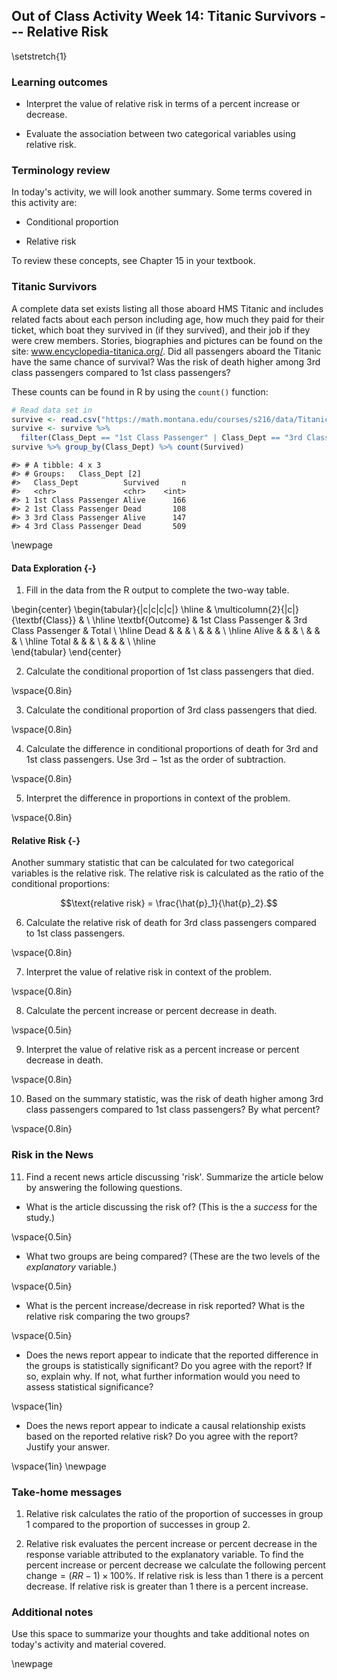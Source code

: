 ## Out of Class Activity Week 14:  Titanic Survivors --- Relative Risk

\setstretch{1}

### Learning outcomes

* Interpret the value of relative risk in terms of a percent increase or decrease.

* Evaluate the association between two categorical variables using relative risk.

### Terminology review
In today's activity, we will look another summary. Some terms covered in this activity are:

* Conditional proportion

* Relative risk

To review these concepts, see Chapter 15 in your textbook.

<!-- ### Percent increase or percent decrease? -->

<!-- 1.  Last season’s skis are 30\% off original sale price at REI. You want to buy a pair of skis that were originally \$100. How much will you pay?  -->

<!-- \vspace{0.5in} -->

<!-- 2.  What about a pair of skis that were originally \$593 at REI? -->

<!-- \vspace{0.5in} -->

<!-- 3.  The same pair of skis are selling for \$650 at Chalet Sports. What percent higher is this price compared to the \$593 at REI? -->

<!-- \vspace{0.5in} -->

<!-- 4.  You’re on vacation in Spokane and decide to buy a \$450 pair of skis. The sales tax is 6.5\%. How much do you pay in total? -->

<!-- \vspace{0.5in} -->

### Titanic Survivors

A complete data set exists listing all those aboard HMS Titanic and includes related facts about each person including age, how much they paid for their ticket, which boat they survived in (if they survived), and their job if they were crew members. Stories, biographies and pictures can be found on the site: www.encyclopedia-titanica.org/.  Did all passengers aboard the Titanic have the same chance of survival?  Was the risk of death higher among 3rd class passengers compared to 1st class passengers?

These counts can be found in R by using the `count()` function:

```r
# Read data set in
survive <- read.csv("https://math.montana.edu/courses/s216/data/Titanic.csv")
survive <- survive %>%
  filter(Class_Dept == "1st Class Passenger" | Class_Dept == "3rd Class Passenger")
survive %>% group_by(Class_Dept) %>% count(Survived)
```

```
#> # A tibble: 4 x 3
#> # Groups:   Class_Dept [2]
#>   Class_Dept          Survived     n
#>   <chr>               <chr>    <int>
#> 1 1st Class Passenger Alive      166
#> 2 1st Class Passenger Dead       108
#> 3 3rd Class Passenger Alive      147
#> 4 3rd Class Passenger Dead       509
```

\newpage

#### Data Exploration {-}

1.  Fill in the data from the R output to complete the two-way table.

\begin{center}
\begin{tabular}{|c|c|c|c|}
\hline
 & \multicolumn{2}{|c|}{\textbf{Class}} & \\ \hline
\textbf{Outcome} & 1st Class Passenger & 3rd Class Passenger & Total \\ \hline
 Dead & & &  \\ 
 & & & \\ \hline
 Alive & & &  \\ 
 & & & \\ \hline
 Total & & &  \\ 
 & & & \\ \hline  
\end{tabular}
\end{center}


2.  Calculate the conditional proportion of 1st class passengers that died.

\vspace{0.8in}

3.  Calculate the conditional proportion of 3rd class passengers that died.

\vspace{0.8in}

4. Calculate the difference in conditional proportions of death for 3rd and 1st class passengers.  Use 3rd $-$ 1st as the order of subtraction.

\vspace{0.8in}

5. Interpret the difference in proportions in context of the problem.

\vspace{0.8in}

#### Relative Risk {-}

Another summary statistic that can be calculated for two categorical variables is the relative risk.  The relative risk is calculated as the ratio of the conditional proportions:


$$\text{relative risk} = \frac{\hat{p}_1}{\hat{p}_2}.$$


6.  Calculate the relative risk of death for 3rd class passengers compared to 1st class passengers.

\vspace{0.8in}

7.  Interpret the value of relative risk in context of the problem.

\vspace{0.8in}

8. Calculate the percent increase or percent decrease in death.

\vspace{0.5in}

9. Interpret the value of relative risk as a percent increase or percent decrease in death.

\vspace{0.8in}

10. Based on the summary statistic, was the risk of death higher among 3rd class passengers compared to 1st class passengers? By what percent?

\vspace{0.8in}


### Risk in the News

11.  Find a recent news article discussing 'risk'.  Summarize the article below by answering the following questions.

* What is the article discussing the risk of?  (This is the a *success* for the study.)

\vspace{0.5in}

* What two groups are being compared?  (These are the two levels of the *explanatory* variable.)

\vspace{0.5in}

* What is the percent increase/decrease in risk reported?  What is the relative risk comparing the two groups?

\vspace{0.5in}

* Does the news report appear to indicate that the reported difference in the groups is statistically significant?  Do you agree with the report?  If so, explain why.  If not, what further information would you need to assess statistical significance?

\vspace{1in}

* Does the news report appear to indicate a causal relationship exists based on the reported relative risk?  Do you agree with the report?  Justify your answer.

\vspace{1in}
\newpage


### Take-home messages

1. Relative risk calculates the ratio of the proportion of successes in group 1 compared to the proportion of successes in group 2.

2. Relative risk evaluates the percent increase or percent decrease in the response variable attributed to the explanatory variable.  To find the percent increase or percent decrease we calculate the following $\text{percent change}=(RR - 1)\times 100\%$. If relative risk is less than 1 there is a percent decrease.  If relative risk is greater than 1 there is a percent increase.

### Additional notes

Use this space to summarize your thoughts and take additional notes on today's activity and material covered.

\newpage
